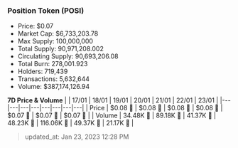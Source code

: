 
  ### Position Token (POSI)
  - Price: $0.07
  - Market Cap: $6,733,203.78
  - Max Supply: 100,000,000
  - Total Supply: 90,971,208.002
  - Circulating Supply: 90,693,206.08
  - Total Burn: 278,001.923
  - Holders: 719,439
  - Transactions: 5,632,644
  - Volume: $387,174,126.94

  **7D Price & Volume**
  | | 17&#x2F;01 | 18&#x2F;01 | 19&#x2F;01 | 20&#x2F;01 | 21&#x2F;01 | 22&#x2F;01 | 23&#x2F;01 |
  |---|---|---|---|---|---|---|---|
  | Price | $0.08 🔻 | $0.08 🔻 | $0.08 🚀 | $0.08 🚀 | $0.07 🔻 | $0.07 🔻 | $0.07 🚀 |
  | Volume | 34.48K 🔻 | 89.18K 🚀 | 41.37K 🔻 | 48.23K 🚀 | 116.06K 🚀 | 49.37K 🔻 | 21.17K 🔻 |

  > updated_at: Jan 23, 2023 12:28 PM
